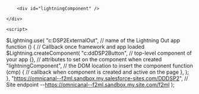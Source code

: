 <html>
      <body>
            <div id="console">

        <div id="lightningComponent" />

    </div>
<script src="https://omnicanal--f2ml.sandbox.my.salesforce-sites.com/DDDSP2/lightning/lightning.out.js"></script>
    <script>
  $Lightning.use(
    "c:DSP2ExternalOut", // name of the Lightning Out app
    function () {
      // Callback once framework and app loaded
      $Lightning.createComponent(
        "c:ddDSP2Button", // top-level component of your app
        {}, // attributes to set on the component when created
        "lightningComponent", // the DOM location to insert the component
        function (cmp) {
          // callback when component is created and active on the page
        },
      );
    },
    "https://omnicanal--f2ml.sandbox.my.salesforce-sites.com/DDDSP2", // Site endpoint --https://omnicanal--f2ml.sandbox.my.site.com/f2ml
  );
</script>
      </body>
  
</html>
